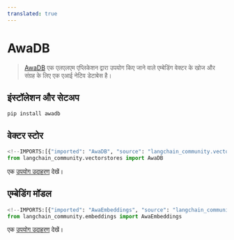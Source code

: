 ```yaml
---
translated: true
---
```


# AwaDB

>[AwaDB](https://github.com/awa-ai/awadb) एक एलएलएम एप्लिकेशन द्वारा उपयोग किए जाने वाले एम्बेडिंग वेक्टर के खोज और संग्रह के लिए एक एआई नेटिव डेटाबेस है।

## इंस्टॉलेशन और सेटअप

```bash
pip install awadb
```

## वेक्टर स्टोर

```python
<!--IMPORTS:[{"imported": "AwaDB", "source": "langchain_community.vectorstores", "docs": "https://api.python.langchain.com/en/latest/vectorstores/langchain_community.vectorstores.awadb.AwaDB.html", "title": "AwaDB"}]-->
from langchain_community.vectorstores import AwaDB
```

एक [उपयोग उदाहरण](/docs/integrations/vectorstores/awadb) देखें।

## एम्बेडिंग मॉडल

```python
<!--IMPORTS:[{"imported": "AwaEmbeddings", "source": "langchain_community.embeddings", "docs": "https://api.python.langchain.com/en/latest/embeddings/langchain_community.embeddings.awa.AwaEmbeddings.html", "title": "AwaDB"}]-->
from langchain_community.embeddings import AwaEmbeddings
```

एक [उपयोग उदाहरण](/docs/integrations/text_embedding/awadb) देखें।
